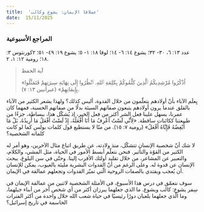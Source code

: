 ```yaml
---
title:  'عملاقا الإيمان: يشوع وكالب'
date:  15/11/2025
---
```


### المراجع الأسبوعية
عدد ١٣: ٦، ٣٠- ٣٢؛ يشوع ١٤: ٦- ١٤؛ لوقا ١٨: ١- ٥؛ يشوع ١٩: ٤٩- ٥١؛ ٢كورنثوس ٣: ١٨؛ رومية ١٢: ١، ٢.

> <p>آية الحفظ</p>
> «اُذْكُرُوا مُرْشِدِيكُمُ ٱلَّذِينَ كَلَّمُوكُمْ بِكَلِمَةِ ٱللهِ. ٱنْظُرُوا إِلَى نِهَايَةِ سِيرَتِهِمْ فَتَمَثَّلُوا بِإِيمَانِهِمْ» (عبرانيين ١٣: ٧).

يِعلَم الآباء بأنّ أولادهم يتعلّمون من خلال القدوة، أليس كذلك؟ ولهذا يشعر الكثير من الآباء بالقلق عندما يرون أولادهم يتبعون صفاتهم السيئة بدلًا من صفاتهم الحسنة، فمهما كان عمرنا، يسهل علينا فعل الشر أكثر من فعل الخير، إذ يُشكّل هذا، ببساطة، جزءًا من طبيعتنا ككائنات ساقطة. «لِأَنِّي لَسْتُ أَعْرِفُ مَا أَنَا أَفْعَلُهُ، إِذْ لَسْتُ أَفْعَلُ مَا أُرِيدُهُ، بَلْ مَا أُبْغِضُهُ فَإِيَّاهُ أَفْعَلُ» (رومية ٧: ١٥). من منّا لا يستطيع قول كلمات بولس كما لو كانت كلماته الشخصية؟

لا شك أنّ شخصية الإنسان تتشكّل، منذ ولادته، عن طريق اتباع مثال الآخرين، وهو أمر له الكثير من القوّة والتأثير. فنحن نتعلّم أبسط الأمور في الحياة، مثل المشي، والكلام، والتعبير عن المشاعر، من خلال تقليد أولئك الأقرب إلينا. وحتّى في سن البلوغ، يبحث الإنسان عن قدوة له. وعلى الرغم من أنّ القدوات البشرية مليئة بالعيوب، يمكن للإنسان أن يُعجب ويقتدي بالصفات الروحية الّتي تميّز القدوات وتجعلهم عمالقة في الإيمان.

سوف نتعمّق في درس هذا الأسبوع، في الأمثلة الشخصية لاثنين من عمالقة الإيمان في سِفر يشوع: كالب ويشوع. ما الذي جعلهما يبرزان أكثر من أي شخص آخر من أبناء جيلهما، وما الّذي جعلهما يلعبان دورًا رئيسيًا في حياة شعب الله خلال واحدة من أكثر الفترات الحاسمة في تاريخ إسرائيل؟